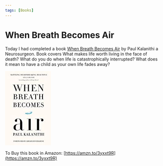 ```yaml
---
tags: [Books]
---
```


# When Breath Becomes Air

Today I had completed a book [When Breath Becomes Air](https://amzn.to/3yt4tjr) by Paul Kalanithi a Neurosurgeon. Book covers What makes life worth living in the face of death? What do you do when life is catastrophically interrupted? What does it mean to have a child as your own life fades away?
<!--truncate-->

![](/img/when-breath-becomes-air.JPG)

To Buy this book in Amazon: [https://amzn.to/3yxxt9R](https://amzn.to/3yxxt9R)